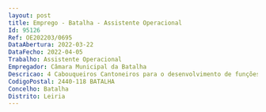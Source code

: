 ```yaml
--- 
layout: post
title: Emprego - Batalha - Assistente Operacional
Id: 95126
Ref: OE202203/0695
DataAbertura: 2022-03-22
DataFecho: 2022-04-05
Trabalho: Assistente Operacional
Empregador: Câmara Municipal da Batalha
Descricao: 4 Cabouqueiros Cantoneiros para o desenvolvimento de funções na Divisão de Ambiente, Manutenção e Exploração   Execução de trabalhos de conservação, limpeza e manutenção das bermas, taludes e pavimentos das vias  realização de limpeza e desobstrução de valetas e obras acessórias, necessárias ao escoamento das águas  conservação das obras de arte em termos de limpeza da terra, vegetação ou outros corpos estranhos  construção, manutenção e conservação de pavimentos com materiais inertes (tout venant, pó de pedra e britas) adequados em termos de tipologia e granulometria  aplicação de materiais betuminosos diversos a frio e a quente, na construção, conservação e manutenção de vias de comunicação  execução de trabalhos de abertura de caboucos ou valas, com remoção e limpeza dos materiais, em obras de drenagem de águas residuais domésticas, drenagem de águas pluviais e abastecimento de água  apoio na montagem e desmontagem de estruturas necessárias à entivação de valas ou caboucos  realização da extração, a partir de um banco de pedra com características diversas, de blocos com dimensões várias  apresentação das folhas de serviço diário dos trabalhos realizados com registo da mão de obra, materiais e equipamentos máquinas  utilização adequada de equipamentos de proteção coletiva e proteção individual, inerentes à construção, reparação e manutenção de trabalhos da sua arte.
CodigoPostal: 2440-118 BATALHA
Concelho: Batalha
Distrito: Leiria
--- 
```

